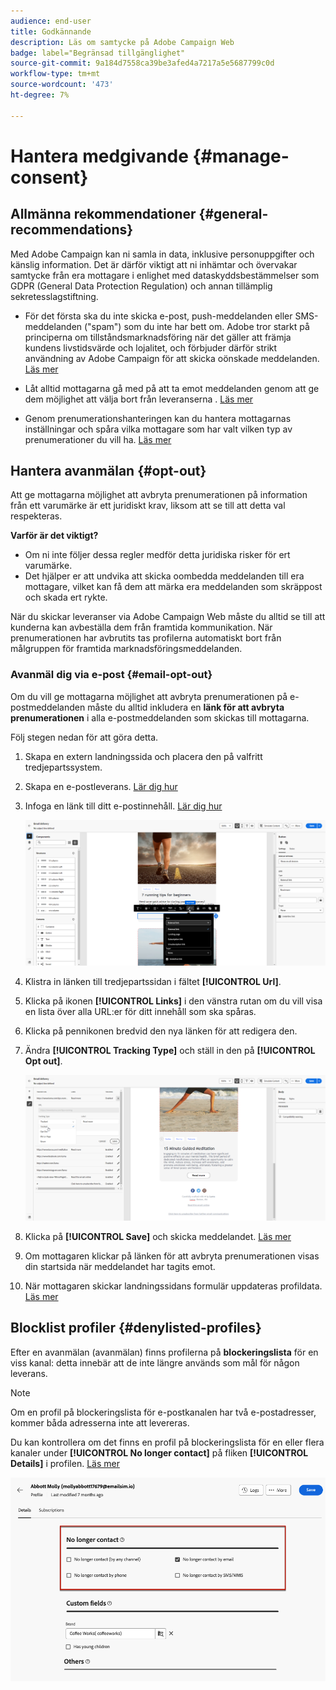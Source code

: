 ```yaml
---
audience: end-user
title: Godkännande
description: Läs om samtycke på Adobe Campaign Web
badge: label="Begränsad tillgänglighet"
source-git-commit: 9a184d7558ca39be3afed4a7217a5e5687799c0d
workflow-type: tm+mt
source-wordcount: '473'
ht-degree: 7%

---
```


# Hantera medgivande {#manage-consent}

## Allmänna rekommendationer {#general-recommendations}

Med Adobe Campaign kan ni samla in data, inklusive personuppgifter och känslig information. Det är därför viktigt att ni inhämtar och övervakar samtycke från era mottagare i enlighet med dataskyddsbestämmelser som GDPR (General Data Protection Regulation) och annan tillämplig sekretesslagstiftning.

* För det första ska du inte skicka e-post, push-meddelanden eller SMS-meddelanden (&quot;spam&quot;) som du inte har bett om. Adobe tror starkt på principerna om tillståndsmarknadsföring när det gäller att främja kundens livstidsvärde och lojalitet, och förbjuder därför strikt användning av Adobe Campaign för att skicka oönskade meddelanden. [Läs mer](#denylisted-profiles)

* Låt alltid mottagarna gå med på att ta emot meddelanden genom att ge dem möjlighet att välja bort från leveranserna <!-- and keep honoring opt-out requests as quickly as possible-->. [Läs mer](#opt-out)

* Genom prenumerationshanteringen kan du hantera mottagarnas inställningar och spåra vilka mottagare som har valt vilken typ av prenumerationer du vill ha. [Läs mer](../../delivery/using/about-services-and-subscriptions.md)

## Hantera avanmälan {#opt-out}

Att ge mottagarna möjlighet att avbryta prenumerationen på information från ett varumärke är ett juridiskt krav, liksom att se till att detta val respekteras. <!--Learn more about the applicable legislation in the [Adobe Campaign Classic v7 documentation](https://experienceleague.adobe.com/docs/campaign-classic/using/getting-started/privacy/privacy-and-recommendations.html#privacy-regulations){target="_blank"}.-->

**Varför är det viktigt?**

* Om ni inte följer dessa regler medför detta juridiska risker för ert varumärke.
* Det hjälper er att undvika att skicka oombedda meddelanden till era mottagare, vilket kan få dem att märka era meddelanden som skräppost och skada ert rykte.

När du skickar leveranser via Adobe Campaign Web måste du alltid se till att kunderna kan avbeställa dem från framtida kommunikation. När prenumerationen har avbrutits tas profilerna automatiskt bort från målgruppen för framtida marknadsföringsmeddelanden.

### Avanmäl dig via e-post {#email-opt-out}

Om du vill ge mottagarna möjlighet att avbryta prenumerationen på e-postmeddelanden måste du alltid inkludera en **länk för att avbryta prenumerationen** i alla e-postmeddelanden som skickas till mottagarna.

Följ stegen nedan för att göra detta.

1. Skapa en extern landningssida och placera den på valfritt tredjepartssystem.

1. Skapa en e-postleverans. [Lär dig hur](../email/create-email.md)

1. Infoga en länk till ditt e-postinnehåll. [Lär dig hur](../email/message-tracking.md#insert-links)

   ![](../email/assets/message-tracking-insert-link.png)

1. Klistra in länken till tredjepartssidan i fältet **[!UICONTROL Url]**.

1. Klicka på ikonen **[!UICONTROL Links]** i den vänstra rutan om du vill visa en lista över alla URL:er för ditt innehåll som ska spåras.

1. Klicka på pennikonen bredvid den nya länken för att redigera den.

1. Ändra **[!UICONTROL Tracking Type]** och ställ in den på **[!UICONTROL Opt out]**.

   ![](../email/assets/message-tracking-edit-a-link.png)

1. Klicka på **[!UICONTROL Save]** och skicka meddelandet. [Läs mer](../monitor/prepare-send.md)

1. Om mottagaren klickar på länken för att avbryta prenumerationen visas din startsida när meddelandet har tagits emot.

1. När mottagaren skickar landningssidans formulär uppdateras profildata. [Läs mer](#denylisted-profiles)

<!--Any other option availabe such as one-click opt-out link or List-Unsubscribe (to include an unsubscribe link in the email header) to enable opt-out in a delivery?-->

## Blocklist profiler {#denylisted-profiles}

Efter en avanmälan (avanmälan) finns profilerna på **blockeringslista** för en viss kanal: detta innebär att de inte längre används som mål för någon leverans.

>[!NOTE]
>
>Om en profil på blockeringslista för e-postkanalen har två e-postadresser, kommer båda adresserna inte att levereras.

Du kan kontrollera om det finns en profil på blockeringslista för en eller flera kanaler under **[!UICONTROL No longer contact]** på fliken **[!UICONTROL Details]** i profilen. [Läs mer](../audience/about-recipients.md#access)

![](assets/profile-no-longer-contact.png)

<!--Denylisted status on quarantine list

Additionally, when recipients report your message as spam, or reply to an SMS message with a keyword such as "STOP", their address or phone number is quarantined with the **[!UICONTROL Denylisted]** status. Their profile is updated accordingly.

QUESTION: When a user marks an email as spam, is the profile's No longer contact section also updated? Apparently no (not the same = quarantine vs denylist)

>[!NOTE]
>
>The **[!UICONTROL Denylisted]** status refers to the address only, the profile is not on the denylist, so that the user continues receiving SMS messages and push notifications.

Learn more about Feedback loops in the [Delivery Best Practices Guide](https://experienceleague.adobe.com/docs/deliverability-learn/deliverability-best-practice-guide/transition-process/infrastructure.html#feedback-loops){target="_blank"}.

Learn more on quarantine in the [Campaign v8 (client console) documentation](https://experienceleague.adobe.com/docs/campaign/campaign-v8/send/failures/quarantines.html#non-deliverable-bounces){target="_blank"}.-->



